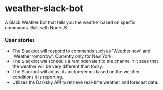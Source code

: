 # weather-slack-bot
A Slack Weather Bot that tells you the weather based on specfic commands. Built with Node.JS.

### User stories

* The Slackbot will respond to commands such as 'Weather now' and 'Weather tomorrow'. Currently only for New York.
* The Slackbot will schedule a reminder/alert to the channel if it sees that the weather will be very different than today.
* The Slackbot will adjust its picture/emoji based on the weather conditions it is reporting.
* Utilizes the Darksky API to retrieve real-time weather and forecast data.

